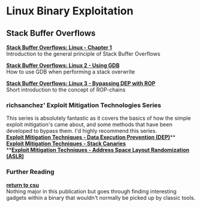 # Linux Binary Exploitation

## Stack Buffer Overflows

[**Stack Buffer Overflows: Linux - Chapter 1**](https://reboare.github.io/bof/linux-stack-bof-1.html)  
Introduction to the general principle of Stack Buffer Overflows

[**Stack Buffer Overflows: Linux 2 - Using GDB**](https://reboare.github.io/bof/linux-stack-bof-2.html)  
How to use GDB when performing a stack overwrite

[**Stack Buffer Overflows: Linux 3 - Bypassing DEP with ROP**](https://reboare.github.io/bof/linux-stack-bof-2.html)  
Short introduction to the concept of ROP-chains

### richsanchez' Exploit Mitigation Technologies Series

This series is absolutely fantastic as it covers the basics of how the simple exploit mitigation's came about, and some methods that have been developed to bypass them.  I'd highly recommend this series.[  
**Exploit Mitigation Techniques - Data Execution Prevention \(DEP\)**](https://0x00sec.org/t/exploit-mitigation-techniques-data-execution-prevention-dep/4634)**      
**[**Exploit Mitigation Techniques - Stack Canaries**](https://0x00sec.org/t/exploit-mitigation-techniques-stack-canaries/5085)**      
**[**Exploit Mitigation Techniques - Address Space Layout Randomization \(ASLR\)**](https://0x00sec.org/t/exploit-mitigation-techniques-address-space-layout-randomization-aslr/5452)

### Further Reading

[**return to csu**](https://www.gitbook.com/book/reboare/booj-security/edit#)  
Nothing major in this publication but goes through finding interesting gadgets within a binary that wouldn't normally be picked up by classic tools.

